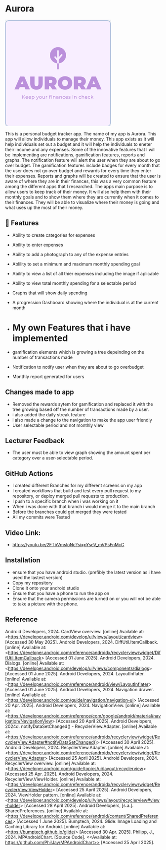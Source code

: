 # Aurora

![My App Logo](AppLogo.PNG)

This is a personal budget tracker app. The name of my app is Aurora. This app will allow individuals to manage their money.
This app exists as it will help individuals set out a budget and it will help the individuals 
to eneter their income and any expenses. Some of the innovative features that I will be implementing are notifications, gamification features, reports and graphs. 
The notification feature will alert the user when they are about to go over budget.
The gamification features include badges for every month that the user does not go over budget and rewards for every time they enter their expenses. 
Reports and graphs will be created to ensure that the user is aware of where they are in their finances, this was a very common feature among the different apps that I researched.
The apps main purpose is to allow users to keep track of their money. It will also help them with their monthly goals and to show them where they are currently when it comes to their finances. 
They will be able to visualize where their money is going and what uses up the most of their money. 

## 🚀 Features

- Ability to create categories for expenses
- Ability to enter expenses
- Ability to add a photograph to any of the expense entries
- Ablility to set a minimum and maximum monthly spending goal
- Ability to view a list of all thier expenses including the image if aplicable
- Ability to view total monthly spending for a selectable period
- Graphs that will show daily spending
- A progression Dashboard showing where the individual is at the current month

- # My own Features that i have implemented
- gamification elements which is growing a tree depeinding on the number of transactions made
- Notification to notify user when they are about to go overbudget
- Monthly report generated for users

## Changes made to app
- Removed the rewards sytem for gamification and replaced it with the tree growing based off the number of transactions made by a user.
- i also added the daily streak feature
- i also made a change to the navigation to make the app user friendly
- User selectable period and not monthly view

## Lecturer Feedback
- The user must be able to view graph showing the amount spent per category over a user-selectable period.

## GitHub Actions
- I created different Branches for my different screens on my app
- I created workflows that build and test every pull request to my repository, or deploy merged pull requests to production.
- I push to a specific branch when i was working on it
- When i was done with that branch i would merge it to the main branch
- Before the branches could get merged they were tested
- All my commits were Tested

## Video Link:
- <https://youtu.be/2FTbVmsloNc?si=pYseV_mVPsFnMcC>

## Installation
- ensure that you have android studio. (prefibly the latest version as i have used the lastest version)
- Copy my repository
- Clone it onto your android studio
- Ensure that you have a phone to run the app on
- Ensure that the camera permissions are turned on or you will not be able to take a picture with the phone. 

## Reference 
Android Developers, 2024. CardView overview. [online] Available at:
<<https://developer.android.com/develop/ui/views/layout/cardview>>
[Accessed 30 May 2025].
Android Developers, 2024. DiffUtil.ItemCallback. [online] Available at:
<<https://developer.android.com/reference/androidx/recyclerview/widget/DiffUtil.ItemCallback>>
[Accessed 01 June 2025].
Android Developers, 2024. Dialogs. [online] Available at:
<<https://developer.android.com/develop/ui/views/components/dialogs>>
[Accessed 01 June 2025].
Android Developers, 2024. LayoutInflater. [online] Available at:
<<https://developer.android.com/reference/android/view/LayoutInflater>>
[Accessed 01 June 2025].
Android Developers, 2024. Navigation drawer. [online] Available at:
<<https://developer.android.com/guide/navigation/navigation-ui>>
[Accessed 20 Apr. 2025].
Android Developers, 2024. NavigationView. [online] Available at:
<<https://developer.android.com/reference/com/google/android/material/navigation/NavigationView>>
[Accessed 20 April 2025].
Android Developers, 2024d. notifyDataSetChanged() - RecyclerView.Adapter. [online] Available at:
<<https://developer.android.com/reference/androidx/recyclerview/widget/RecyclerView.Adapter#notifyDataSetChanged()>>
[Accessed 30 April 2025].
Android Developers, 2024. RecyclerView.Adapter. [online] Available at:
<<https://developer.android.com/reference/androidx/recyclerview/widget/RecyclerView.Adapter>>
[Accessed 25 April 2025].
Android Developers, 2024. RecyclerView overview. [online] Available at:
<<https://developer.android.com/guide/topics/ui/layout/recyclerview>>
[Accessed 25 Apr. 2025].
Android Developers, 2024. RecyclerView.ViewHolder. [online] Available at:
<<https://developer.android.com/reference/androidx/recyclerview/widget/RecyclerView.ViewHolder>>
[Accessed 25 April 2025].
Android Developers, 2024. ViewHolder pattern. [online] Available at:
<<https://developer.android.com/develop/ui/views/layout/recyclerview#view-holder>>
[Accessed 28 April 2025].
Android Developers, [s.a.]. SharedPreferences. [online] Available at:
<<https://developer.android.com/reference/android/content/SharedPreferences>>
[Accessed 1 June 2025].
Bumptech, 2024. Glide: Image Loading and Caching Library for Android. [online] Available at:
<<https://bumptech.github.io/glide/>>
[Accessed 30 Apr. 2025].
Philipp, J., 2024. MPAndroidChart. [Source Code].
<<Available at: https://github.com/PhilJay/MPAndroidChart>>
[Accessed 25 April 2025].


